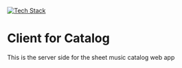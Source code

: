 [![Tech Stack](https://skillicons.dev/icons?i=express,nodejs,,mysql,mongodb,,docker,vercel,npm,,js&perline=20)](https://skillicons.dev/)

# Client for Catalog

This is the server side for the sheet music catalog web app
